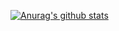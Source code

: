 [![Anurag's github stats](https://github-readme-stats.vercel.app/api?username=u4250&show_icons=true)](https://github.com/anuraghazra/github-readme-stats)
